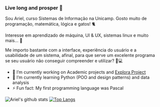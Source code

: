 ### Live long and prosper 🖖

Sou Ariel, curso Sistemas de Informação na Unicamp. Gosto muito de programação, matemática, lógica e gatos! 🐈

Interesse em aprendizado de máquina, UI & UX, sistemas linux e muito mais... 🐧

Me importo bastante com a interface, experiência do usuário e a usabilidade de um sistema, afinal, para que serve um excelente programa se seu usuário não conseguir compreender e utilizar? 👥💻


- 🔭 I’m currently working on Academic projects and [Explora Project](https://github.com/Anakin86708/Explora-Manim)
- 🌱 I’m currently learning Python (POO and design patterns) and data analysis
- ⚡ Fun fact: My first programming language was Pascal

<!-- https://github.com/anuraghazra/github-readme-stats/blob/master/docs/readme_pt-BR.md -->
![Ariel's github stats](https://github-readme-stats.vercel.app/api?username=anakin86708&show_icons=true)
[![Top Langs](https://github-readme-stats.vercel.app/api/top-langs/?username=anakin86708)](https://github.com/anuraghazra/github-readme-stats)


<!--
**Anakin86708/Anakin86708** is a ✨ _special_ ✨ repository because its `README.md` (this file) appears on your GitHub profile.

Here are some ideas to get you started:

- 👯 I’m looking to collaborate on ...
- 🤔 I’m looking for help with ...
- 💬 Ask me about ...
- 📫 How to reach me: ...
- 😄 Pronouns: ...
-->
